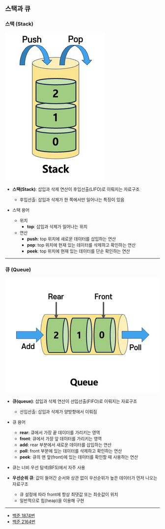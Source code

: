 ## 스택과 큐


### 스택 (Stack)

![스택](/강의내용정리/img/stack.png)


- **스택(Stack)**: 삽입과 삭제 연산이 후입선출(LIFO)로 이뤄지는 자료구조
    - 후입선출: 삽입과 삭제가 한 쪽에서만 일어나는 특징이 있음


- 스택 용어
    - 위치
        - **top**: 삽입과 삭제가 일어나는 위치
    - 연산
        - **push**: top 위치에 새로운 데이터를 삽입하는 연산
        - **pop**: top 위치에 현재 있는 데이터를 삭제하고 확인하는 연산
        - **peek**: top 위치에 현재 있는 데이터를 단순 확인하는 연산


---
### 큐 (Queue)

![큐](/강의내용정리/img/queue.png)


- **큐(queue)**: 삽입과 삭제 연산이 선입선출(FIFO)로 이뤄지는 자료구조
    - 선입선출: 삽입과 삭제가 양방향에서 이뤄짐


- 큐 용어
    - **rear**: 큐에서 가장 끝 데이터를 가리키는 영역
    - **front**: 큐에서 가장 앞 데이터를 가리키는 영역
    - **add**: rear 부분에서 새로운 데이터를 삽입하는 연산
    - **poll**: front 부분에 있는 데이터를 삭제하고 확인하는 연산
    - **peek**: 큐의 맨 앞(front)에 있는 데이터를 확인할 때 사용하는 연산


- 큐는 너비 우선 탐색(BFS)에서 자주 사용


- **우선순위 큐**: 값이 들어간 순서와 상관 없이 우선순위가 높은 데이터가 먼저 나오는 자료구조
    - 큐 설정에 따라 front에 항상 최댓값 또는 최솟값이 위치
    - 일반적으로 힙(heap)을 이용해 구현

---

- [백준 1874번](/src/Baekjoon/Boj1874.java)
- [백준 2164번](/src/Baekjoon/Boj2164.java)